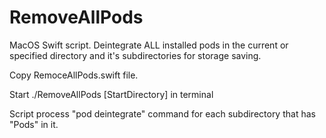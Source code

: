 # RemoveAllPods
MacOS Swift script. Deintegrate ALL installed pods in the current or specified directory and it's subdirectories for storage saving.

Copy RemoceAllPods.swift file.

Start 
./RemoveAllPods [StartDirectory]
in terminal

Script process "pod deintegrate" command for each subdirectory that has "Pods" in it.
